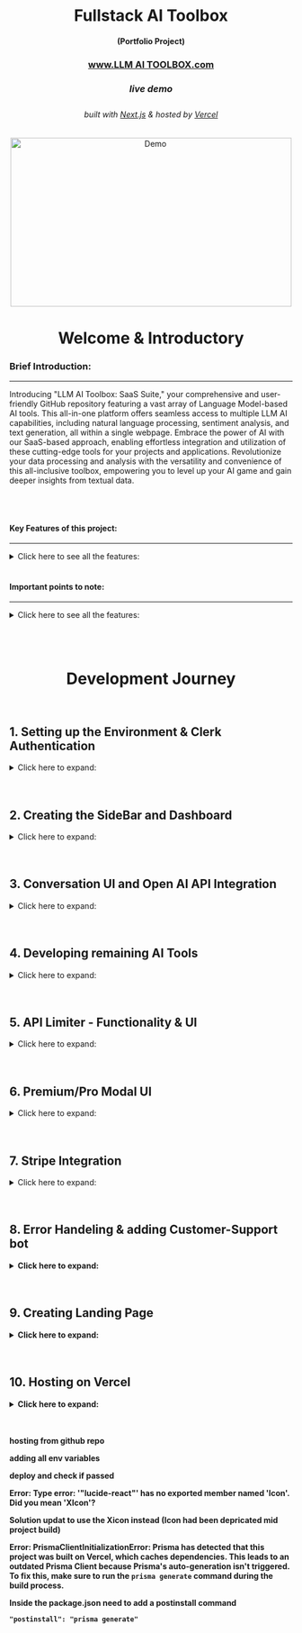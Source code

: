 <!-- Introduction Text -->
<div align="center">
    <h1>Fullstack AI Toolbox</h1>
    <h4>(Portfolio Project)<h4>
    <h3> 
      <a href='', target='_blank'>
        www.LLM AI TOOLBOX.com 
      <a/>
    <h5>live demo</h5>
    </h3>
        <h6>
            built with <a href="https://nextjs.org">Next.js</a> &
            hosted by <a href="https://vercel.com/">Vercel</a> 
        </h6>
</div>

<!-- Logo -->
<p align='center'>
    <img src="" alt="Demo" title="DemoImage" width="500" height="300">
</p>


<!-- Tech Used in this Project
<p align='center'>
    <a href="https://skillicons.dev">
        <img src="https://skillicons.dev/icons?i=ts,tailwind,nextjs,vercel,github,vscode" />
    </a>
</p>
<hr> -->


<!-- -------------------------------------------------------------------------- -->

<h1 align='center'> Welcome & Introductory </h1>

<!-- -------------------------------------------------------------------------- -->



### Brief Introduction:
<!-- -------------------------------------------------------------------------- -->
<hr/>

Introducing "LLM AI Toolbox: SaaS Suite," your comprehensive and user-friendly GitHub repository featuring a vast array of Language Model-based AI tools. This all-in-one platform offers seamless access to multiple LLM AI capabilities, including natural language processing, sentiment analysis, and text generation, all within a single webpage. Embrace the power of AI with our SaaS-based approach, enabling effortless integration and utilization of these cutting-edge tools for your projects and applications. Revolutionize your data processing and analysis with the versatility and convenience of this all-inclusive toolbox, empowering you to level up your AI game and gain deeper insights from textual data.


<br><br>



#### Key Features of this project:
<!-- -------------------------------------------------------------------------- -->
<hr>

<!-- Small container -->
<details>
<summary> Click here to see all the features: </summary>
<br/>

Let's dive into the key features that make this project shine! 💡

<div>
    <ul>
        <li> 💳 Stripe integration: Seamlessly handle secure payment transactions for premium subscriptions.</li>
        <li> 💎 Sleek UI with Tailwind design: Enjoy a visually stunning and modern user interface.</li>
        <li> 🌟 Tailwind animations and transition effects: Enhance the user experience with smooth and captivating animations.</li>
        <li> 📱 Full responsiveness for all devices: The application adapts flawlessly to various screen sizes and devices.</li>
        <li> 🔐 Credential authentication with Supabase: Safeguard user data and ensure secure access to the platform.</li>
        <li> 🚀 Github authentication integration: Simplify the registration and login process using GitHub credentials.</li>
        <li> 📁 File and image upload using Supabase storage: Store user-uploaded files and images securely in the cloud.</li>
        <li> 📝 Client form validation and handling using react-hook-form: Provide a seamless and error-free form submission experience for users.</li>
        <li> 🚦 Server error handling with react-toast: Display meaningful error messages and ensure smooth error handling.</li>
        <li> ▶️ Play song audio: Enjoy an immersive music experience with the ability to play songs directly from the app.</li>
        <li> ❤️ Favorites system: Users can mark their favorite songs and easily access them for future listening.</li>
        <li> 💰 Stripe recurring payment integration: Enable seamless subscription billing and automate payment handling.</li>
        <li> 🔄 Using POST, GET, and DELETE routes in route handlers (app/api): Implement a robust backend API to handle data operations.</li>
        <li> 🌐 Fetch data with server React components: Optimize performance by directly accessing the database without relying on API calls.</li>
        <li> ⚡️ Handling relations between Server and Child components in a real-time environment: Ensure consistent data synchronization and real-time updates.</li>
        <li> 🛑 Cancelling Stripe subscriptions: Allow users to easily cancel their subscription plans.</li>
    </ul> 
</div>

<!-- CLOSING DIV -->
</details>
<br/>


#### Important points to note:
<!-- -------------------------------------------------------------------------- -->
<hr>

<!-- Small container -->
<details>
<summary> Click here to see all the features: </summary>
<br/>

- This project is for educational purposes only and not affiliated with ...


<!-- CLOSING DIV -->
</details>

<br><br>










<!-- -------------------------------------------------------------------------- -->

<h1 align='center'> Development Journey</h1>

<!-- -------------------------------------------------------------------------- -->
<br>

## 1.  Setting up the Environment & Clerk Authentication
<!-- SECTION container open -->
<details>
<summary> Click here to expand: </summary>
<br>


### Setting Up the Environment
<hr>
<!-- heading container open -->
<details>
<summary> Click here to expand: </summary>
<br>

<strong>To kickstart the project, I created a new Next.js app using the `create-next-app` command with additional configurations:</strong>

```shell
npx create-next-app@latest my-app --typescript --tailwind --eslint
```
<br><br>
<strong>Ran into a little issue:</strong>

Issue Description:  Resolving 'Cannot find module' Error
While working on the LLM AI Toolbox project, I encountered the following error:

```js
Error: Cannot find module 'F:\My documents\VSCodeFiles\my_React-projects\LLM AI Toolbox\.next\server\app\(landing)\page_client-reference-manifest.js'
Require stack:
```
<br><br>

<strong>Next, I used the shadcn-ui CLI to set up the project:</strong>

```shell
npx shadcn-ui@latest init
```
During the initialization process, I configured the components.json file to define various project settings, such as style, colors, global CSS file location, and import aliases.

<br><br>

<strong>App Structure</strong>

I organized my Next.js app into the following structure:
```css
.
├── app
│   ├── layout.tsx
│   └── page.tsx
├── components
│   ├── ui
│   │   ├── alert-dialog.tsx
│   │   ├── button.tsx
│   │   ├── dropdown-menu.tsx
│   │   └── ...
│   ├── main-nav.tsx
│   ├── page-header.tsx
│   └── ...
├── lib
│   └── utils.ts
├── styles
│   └── globals.css
├── next.config.js
├── package.json
├── postcss.config.js
├── tailwind.config.js
└── tsconfig.json
```
In this structure:
-  The app folder contains the layout.tsx and page.tsx files, providing a base layout for the app.
-  UI components are placed in the components/ui folder for better organization.
-  Other components, such as <PageHeader /> and <MainNav />, reside in the components folder.
-  Utility functions are stored in the lib folder, with utils.ts housing the cn helper.
-  Global CSS is located in the styles folder.


<br><br>

<strong>Adding Components</strong>

With the environment and project structure set up, I can easily add components to the project using the shadcn-ui CLI. For example, to add a Button component, I ran:

```shell
npx shadcn-ui@latest add button
```

Once added, I can import and use the Button component in my code:
```jsx
import { Button } from "@/components/ui"
 
export default function Home() {
  return (
    <div>
      <Button>Click me</Button>
    </div>
  )
}
```

This setup and organization facilitate a clean and scalable codebase, making it easy to develop and maintain the Next.js app.

<!--  heading container closed -->
</details>
<br/><br/>




### Setting up Clerk Authentication
<hr>
<!-- heading container open -->
<details>
<summary> Click here to expand: </summary>
<br>

1. Signing up and Registering Account with Clerk.com
I signed up and registered an account with Clerk.com to utilize their authentication services for my project.

2. Enabling Github, Google, and Email Sign-In
I enabled multiple sign-in methods, including Github, Google, and Email, to provide users with convenient authentication options.

3. Creating .env Environment
I created a .env file to store sensitive information, such as API keys and environment-specific variables, securely.

4. Adding Clerk Keys
I added the Clerk API keys to the .env file to connect my application to the Clerk authentication service.

5. Adding Clerk Library to the Project
To integrate Clerk authentication into my Next.js application, I installed the Clerk library using the following command:
```shell
npm install @clerk/nextjs
```

6. Mounting Clerk Provider into the Layout
I wrapped all children components inside the Clerk Provider in the layout.tsx file to make authentication available throughout the application.

7. Setting Up Middleware for Authentication
I implemented middleware to protect specific routes that should be accessible only to authenticated users. This allowed me to define which pages are public and which ones need authentication.

8. Creating Auth Route with Clerk Components
Using Clerk's prebuilt components, <SignIn /> and <SignUp />, I set up an auth route to embed the sign-in and sign-up functionalities into my Next.js application.

9. Updating Environment Variables for Clerk Paths
I added environment variables for the paths required by Clerk, such as signIn, signUp, afterSignUp, and afterSignIn.

10. Creating General Layout File for Styling
I created a general layout file to style the <SignIn /> and <SignUp /> pages/components consistently.

11. Adding Buttons to Home Screen
I added buttons to the home screen to link users to the <SignIn /> and <SignUp /> pages/components for easy navigation.

12. Adding <UserButton /> to the Dashboard
I included the <UserButton /> component on the dashboard, allowing users to access their account details and perform user-related actions.

13. Updating the signout Redirect back to the base path
```tsx
<UserButton 
  afterSignOutUrl="/"
/>
```

By following these steps, I was able to integrate the Clerk authentication service seamlessly into my LLM AI Toolbox project, providing users with a secure and user-friendly authentication experience.


<!--  heading container closed -->
</details>
<br/><br/>

<!--  SECTION container closed -->
</details>
<br/><br/>




## 2.  Creating the SideBar and Dashboard
<!-- SECTION container open -->
<details>
<summary> Click here to expand: </summary>
<br>

Working on the dashbord and creating a new sidebar (mobile and desktop versions)

### Sidebar funcitonality 
<hr>
<!-- heading container open -->
<details>
<summary> Click here to expand: </summary>
<br>

created the sidebar and main page sections 

created a `navbar` componenent 
- with hamburger menue that will appear when sidebar dissapears (media queries)
- added the `<userButton>` to the navbar instead

creating a `sidebar` component 
  - adding a logo 
  - creating a name 
  - using some creative styling using `cn` and `twMerge` library - ensuring proper way to add additonal dynamic classnames without risk of being overridden
      ```tsx
      import { Montserrat } from "next/font/google";

      import { cn } from "@/lib/utils";

      const montserrat = Montserrat({ weight: "600", subsets: ["latin"]});  
      ```
      ```tsx
      <h1 className={cn("text-2xl font-bold", montserrat.className)}>Ai Toolbox</h1>
      ```
      - creating an array of the various routs that will be in the app, for example
      ```tsx
      const routes = [
        {
          label: 'Dashboard',
          icon: LayoutDashboard,
          href: '/dashboard',
          color: "text-sky-500"
      ```
  - creating a map funciton to map over the route objects and passing the details into `<links>` and `<divs>`


updating the `sidebar` and creating `MobileSidebar` component 
  - extracting the `<Button>` & `<Menu>` into a new component:  `MobileSidebar`
  - adding the sheet form shadcn - to slide the menue open
    ```shell
    npx shadcn-ui@latest add sheet
    ```
  -  wrapping the entire component inside this sheet tool and creating a trigger 
  -  creating the sheet content and simply importing the sidebar component into the sheetcontent container 



<!--  heading container closed -->
</details>
<br/><br/>

### Fixing hydration and specific highlighting heading/route
<hr>
<!-- heading container open -->
<details>
<summary> Click here to expand: </summary>
<br>

<strong>Running into hydration issues with the `MobileSidebar` component</strong> 

used a little useEffect and useState trick to fix this
```tsx
const MobileSidebar = () => {
  const [isMounted, setIsMounted] = useState(false);

  useEffect(() => {
      setIsMounted(true);
  }, []);

  if (!isMounted) {
      return null;
  }
```
<br><br>

<strong>Highlighting effect</strong>

Creating a highlight effect for the sidebar component so that when on a certain path the sidebar route will be highlighted
  - used usePathname from the next/navigation library
  ```tsx
  import { usePathname } from "next/navigation";

  const Sidebar = () => {
  const pathname = usePathname();
  return (
    //rest of code
    className={cn(
        "text-sm group flex p-3 w-full justify-start font-medium cursor-pointer hover:text-white hover:bg-white/10 rounded-lg transition",
        pathname === route.href ? "text-white bg-white/10" : "text-zinc-400",
    )}
    //rest of code
  )
  ```

<!--  heading container closed -->
</details>
<br/><br/>



### Dashboard functionality
<hr>
<!-- heading container open -->
<details>
<summary> Click here to expand: </summary>
<br>

-  creating some headings and styling 
-  creating a const of tools (eventually i will use some abstraction and put this elsewhere)
```tsx
const tools = [
  {
    label: "Converstations",
    icon: MessageSquare,
    color: "text-violet-500",
    bgColor: "bg-ciolet-500/10",
    href: "/conversation",
  }
]
```
-  importing the card component from shadcn
    ```shell
    npx shadcn-ui@latest add card
    ```

-  creating a map funciton to map over the tools (there will be more soon)
   -  passing details into a Card component
   -  creating some styling for the card and passing the elements into them
   
   -  creating an onclick function to take us to the correct page
      -  using `useRouter` from 'next/navigation
          ```tsx
          <Card
          onClick={() => router.push(tool.href)}
          ```


<!--  heading container closed -->
</details>
<br/><br/>

<!--  SECTION container closed -->
</details>
<br/><br/>

## 3.  Conversation UI and Open AI API Integration
<!-- SECTION container open -->
<details>
<summary> Click here to expand: </summary>
<br>


### Conversation UI
<hr>
<!-- heading container open -->
<details>
<summary> Click here to expand: </summary>
<br>

created a conversation route under the `(dashboard)/(routes)/conversation/page.tsx`<br><br>

<strong>creating a `<Heading />` component and importing into the `conversation/page.tsx`</strong>
- I defined the HeadingProps interface to specify the expected props for the Heading component, such as title, description, icon, iconColor, and bgColor.
- I created the Heading component as a functional component, taking the HeadingProps as its props.
- Inside the component, I structured the content by using the Icon prop and displaying it within a rounded container with the specified background color (bgColor) if provided.
- I applied various styles to the component using Tailwind CSS classes to achieve the desired layout and visual presentation. The title was styled as a bold heading, while the description was styled as smaller text with a muted foreground color.
- Lastly, I exported the Heading component at the end of the file, making it accessible for use in other parts of the project.

<br><br>

<strong>Fleshin out the `page.tsx` input section w/ forms</strong> 

- Importing the form from shadcn
  ```shell
  npx shadcn-ui@latest add form
  ```

- Using the z library for handling schema validation with zod and the `zodResolver` from `@hookform/resolvers/zod` to integrate zod with `react-hook-form`

- Creating a form schema in a new file `constants.ts`, where I will handle the form validation

- Set up a form using `react-hook-form` and `zodResolver` to handle form validation based on the provided `formSchema`. The form also has a default value for the prompt field.

- Defined a variable `isLoading` to track the form submission state, which will be used later to disable form inputs during the submission process.

- Defined an `onSubmit` function to handle form submissions. However, the actual API call implementation is yet to be done. <br>Currently, the `onSubmit` function logs the form values to the console.

- Rendering the Form component 
  - Installing the Input component form shadcn
    ```shell
    npx shadcn-ui@latest add input
    ```
  - creating a div with all the form requirements (not going to list out the steps for this)

<!--  heading container closed -->
</details>
<br/><br/>




### Open AI API Integration
<hr>
<!-- heading container open -->
<details>
<summary> Click here to expand: </summary>
<br>

<strong>Set up</strong>
- Creating an Open AI account [open AI](https://platform.openai.com/)
- Getting the API secret key and adding to the .env file
- Installing the Open Ai package into the project
```shell
npm i openai
```
<br><br>

<strong>creating an api folder with:  (`app/api/conversation/route.ts`)</strong>
-  I imported the required modules and libraries, including @clerk/nextjs, next/server, and openai.

-  Setting up the OpenAI configuration with my API key was the next step. I created a new Configuration instance and initialized the OpenAIApi with this configuration.
  ```ts
  const configuration = new Configuration({
    apiKey: process.env.OPENAI_API_KEY,
  });

  const openai = new OpenAIApi(configuration);
  ```

-  I defined the POST function that would handle the API call. Inside this function, I retrieved the `userId` using `auth()` from `@clerk/nextjs`. I also parsed the incoming request body using `req.json()` to extract the messages field.

- Created variouse checks with responses using NextResponse:
  -  To ensure user authentication, I checked if `userId` was present. If not, I returned a 401 Unauthorized response using NextResponse.
  -  To verify that the OpenAI API key was properly configured, I checked the `apiKey` field in the configuration. If it wasn't set, I returned a 500 Internal Server Error response.
  -  I validated the presence of the messages field in the request body. If it was missing, I returned a 400 Bad Request response.

-  Using the openai.createChatCompletion method, I made the API call to OpenAI. I specified the model as `"gpt-3.5-turbo"` and provided the messages.

-  For further customization and handling of the response, I added a TODO comment in the code.

-  I implemented error handling by using a try-catch block. In case of an error, I logged the error and returned a 500 Internal Server Error response.

-  Lastly, I returned a success response with a 200 OK status.

<br><br>

<strong>Completing the response section in `conversation` ui</strong>

preamble;
   - installed and imported the packed axios for http requests
   ```shell
   npm i axios
   ```
   - brought the package `useRouter` into to the file to refresh the browser page (note, from next/navigation)
   - Needed to implement `useState` for the setting of messages, with a specific type defined by openAI doc's and default being an empty array
   ```ts
   const [messages, setMessages] = useState<ChatCompletionRequestMessage[]>([]);
   ```

<br><br>

In the onsubmit button 
  -  created a try, catch, finally block 
     -  catch; and `console.log` any error's
     -  finally;  `router.refresh();`
     -  try; 
     ```tsx
      //define what the user message is    
      const userMessage: ChatCompletionRequestMessage = { role: "user", content: values.prompt };
      //an array of the user's message's 
      const newMessages = [...messages, userMessage];
      //api call
      const response = await axios.post('/api/conversation', { messages: newMessages });            
      //set the message 
      setMessages((current) => [...current, userMessage, response.data]);
      //reset the form back to default 
      form.reset();
      ```
      <br><br>
The Open AI Model is working ! 🥳🤖


<!--  heading container closed -->
</details>
<br/><br/>

### Styling, adding loading states & empty states
<hr>
<!-- heading container open -->
<details>
<summary> Click here to expand: </summary>
<br>

<strong> Styling, adding loading states & empty states </strong>

- adding empty state, while rendering will check if there are no messages 
  - created a new component `<empty />`

- adding a simple loading state, while message is loading 
  - created a new component `<loader />`

- styling the messages;
  - created conditional styling that will adjust depending on source of message (user or bot)
  ```tsx
  {message.role === "user" ? <UserAvatar /> : <BotAvatar />}
  ```
  - with a bit of help from shadcn created two new components 
    ```shell
    npx shadcn-ui@latest add avatar
    ```
  - created a new component:  `<UserAvatar />` 
  - created a new component:  `<BotAvatar />` 

<!--  heading container closed -->
</details>
<br/><br/>

<!--  SECTION container closed -->
</details>
<br/><br/>


## 4.  Developing remaining AI Tools 
<!-- SECTION container open -->
<details>
<summary> Click here to expand: </summary>
<br>

### Code Generation
<hr>
<!-- heading container open -->
<details>
<summary> Click here to expand: </summary>
<br>

Created a new route `app\(dashboard)\(routes)\code\page.tsx`

<strong>Creating the UI and styling </strong>

This was really simple to implement as it also uses the openAI model and just involved copy/pasting the conversation UI and tweaking few things;
  - Image
  - Main Heading
  - Sub Heading text
  - Basic colors
  - Display message

<br><br>

<strong> Creating new API route</strong>

creating a new `route.tsx` in the api folder under a new folder called code

Also very simple to implement as it is very similar to the conversation generator, so essentially copy paste and tweak

- first we want to give the ai some instructions;
  ```ts
  const instructionMessage: ChatCompletionRequestMessage = {
    role: "system",
    content: "You are a code generator. You must answer only in markdown code snippets. Use code comments for explanations."
  };
  ```

- then when calling the api we want to feed this instruction first and then the message from the user;
  ```tsx
  const response = await openai.createChatCompletion({
    model: "gpt-3.5-turbo",
    messages: [instructionMessage, ...messages]
  });
  ```
<br><br>

<strong> Updating how we render the response from ai </strong>

Currently it will out put the response in a text format and that is hard to read and practically useless, therefore need to update the way we present this response
Need to create a way for the code to come out in a react markdown format.  Luckyly there is a package which can help alot with this

```shell
npm i react-markdown
```
Implementation: 

  ```tsx
  {/* RETRUN IN MARKUP FORMAT */}
  <ReactMarkdown 
    components={{
      pre: ({ node, ...props }) => (
          <div className="overflow-auto w-full my-2 bg-black/10 p-2 rounded-lg">
          <pre {...props} />
          </div>
      ),
      code: ({ node, ...props }) => (
          <code className="bg-black/10 rounded-lg p-1" {...props} />
      )
    }} 
    className="text-sm overflow-hidden leading-7"
  >
    {message.content || ""}
  </ReactMarkdown>
  ```


<!--  heading container closed -->
</details>
<br/><br/>

### Image Generation
<hr>
<!-- heading container open -->
<details>
<summary> Click here to expand: </summary>
<br>

started creating skeletons for the below and developed accordingly 

#### Created the `constants.tsx`
<details>
<summary> Click here to expand: </summary>
<br>

1. I created a new TypeScript file named constants.ts inside the image folder of the routes directory under dashboard.

2.  I imported the required modules by adding the following line at the beginning of the file:

```ts
import * as z from "zod";
```

3. I defined the form schema using Zod, which validated the form data for the image. It included the following fields:
  - `prompt`: A required string field with a minimum length of 1 character, used for the photo prompt.
  - `amount`: An optional string field with a minimum length of 1 character, used for the number of photos.
  - `resolution`: An optional string field with a minimum length of 1 character, used for the resolution of the photos.
```ts
export const formSchema = z.object({
  prompt: z.string().min(1, {
    message: "Photo prompt is required",
  }),
  amount: z.string().min(1),
  resolution: z.string().min(1),
});
```

4. I defined the options for the amount field, which were displayed in a dropdown in the form. The options included the number of photos users could select, each represented as an object with value and label properties:
```ts
export const amountOptions = [
  {
    value: "1",
    label: "1 Photo",
  },
  {
    value: "2",
    label: "2 Photos",
  },
  // etc.
];
```

5.  I defined the options for the resolution field, which were displayed in another dropdown in the form. The options represented different image resolutions, each represented as an object with value and label properties:

```ts
export const resolutionOptions = [
  {
    value: "256x256",
    label: "256x256",
  },
  {
    value: "512x512",
    label: "512x512",
  },
  // etc.
];
```

</details>
<br/><br/>

#### Created `page.tsx`
<details>
<summary> Click here to expand: </summary>
<br>

1.  I imported the required modules and components

2.  I defined the initial state using the `useState` hook to store the generated photos in the photos state variable.
```tsx
const [photos, setPhotos] = useState<string[]>([]);
```

3.  I set up the form using react-hook-form by creating a form instance with the useForm hook. The form had fields for prompt, amount, and resolution, and I used `zodResolver` to validate the form data against the `formSchema`:
```ts
const form = useForm<z.infer<typeof formSchema>>({
  resolver: zodResolver(formSchema),
  defaultValues: {
    prompt: "",
    amount: "1",
    resolution: "512x512"
  }
});
```

4.  I defined the options for the amount and resolution fields, which were used in dropdowns in the form. The options were stored in the `amountOptions` and `resolutionOptions` arrays

5.  I implemented the onSubmit function to handle form submission. It performed the following steps:
    - Reset the photos state to an empty array.
    - Extracted the form values from the form instance.
    - Made an API call using axios.post to the /api/image endpoint with the form values.
    - Retrieved the image URLs from the API response and stored them in the photos state.
    - Reset the form to its default values.
    <br><br>
    - In case of an error during API call, logged the error to the console.
    - I used the router from next/navigation to refresh the page after the form submission, ensuring that the generated images were displayed.

6. Finally for the render,:
   -  The input section, the same as the code/conversation generator with the exception of added form controls to handle the resolution and amount of images.
   -  The output section displayed the loading spinner when isLoading was true, an empty state message when no images were generated, and the generated images using the Card and Image components from shadcn.

</details>
<br/><br/>

#### Created the api call - `api/images/routes.tsx`
<details>
<summary> Click here to expand: </summary>
<br>

I created a new TypeScript file named route.ts inside the image folder of the api directory & imported the required modules and components.

I initialized a new Configuration object with the apiKey provided in the environment variable process.env.OPENAI_API_KEY.

I created an instance of OpenAIApi using the previously created configuration.

I exported an asynchronous function named POST, which handles POST requests to the /api/image endpoint. Inside the POST function, I ;
   - extracted the userId and the request body from the req object using destructuring.
   - extracted the prompt, amount, and resolution from the request body using default values.
   - checked for user authentication by verifying the existence of userId using auth() from @clerk/nextjs. If the user is not authenticated, I returned a NextResponse with the status code 401 (Unauthorized).
   - ensured that the apiKey is configured. If it is not available, I returned a NextResponse with the status code 500 (Internal Server Error) and a message stating that the OpenAI API key is not configured.
   - validated that the prompt, amount, and resolution fields are present in the request. If any of them are missing, I returned a NextResponse with the status code 400 (Bad Request) and an appropriate error message.
    <br>
   - Then called the openai.createImage() method with the provided prompt, amount, and resolution to generate the required images from the OpenAI API.
   - Finally, I returned a JSON response with the data received from the OpenAI API.

In case of an error during the process, I caught the error, logged it to the console with a specific tag, and returned a NextResponse with the status code 500 (Internal Server Error) and a generic "Internal Error" message.

</details>
<br/><br/>

#### `Updated teh next.config.js` 
<details>
<summary> Click here to expand: </summary>
<br>

- simply just added the domain for the images received from openAI

```js
const nextConfig = {
    images: {
        domains: [
            "oaidalleapiprodscus.blob.core.windows.net",
        ]
    }
}
```

</details>
<br/><br/>


<!--  heading container closed -->
</details>
<br/><br/>

### Music & Video Generation (ReplicateAI)
<hr>
<!-- heading container open -->
<details>
<summary> Click here to expand: </summary>
<br>


#### Step 1: Setting up an Account with Replicate
I went to the Replicate website and signed up for an account.

<br>

#### Step 2: Getting the API Keys and Adding them to the .env File

After logging in to the Replicate dashboard, I navigated to the API section to generate my API keys.

I added the REPL_API_KEY and REPL_PROJECT_ID to the .env file:

I customized the model and other options as per the Replicate API documentation for music or video generation.

<br>

#### Step 3: Setting Up Spend Limits
In the Replicate dashboard, I configured my spend limits to prevent unexpected usage costs.

#### Step 4: Installing the Replicate Package into the Project
Installing the replicate package into the project
```shell
npm i replicate
```
<br>

#### Step 5: Setting Up the Route Skeleton for Music/Video Route
Inside the app/api directory, I created a new TypeScript file for the music and video route, such as video/route.ts and music/route.ts

I set up the basic structure of the route file:

<br>

#### Step 6: Setting Up the API Using Replicate Documentation

I referred to the Replicate API documentation to understand the endpoints and payloads required for music or video generation.

I implemented the necessary API call using the replicate package

I customized the model and other options as per the Replicate API documentation for music or video generation.

I handled the response and returned the generated music or video data as needed.


<!--  heading container closed -->
</details>
<br/><br/>


<!--  SECTION container closed -->
</details>
<br/><br/>


## 5.  API Limiter - Functionality & UI
<!-- SECTION container open -->
<details>
<summary> Click here to expand: </summary>
<br>



### Setting up Prisma and PlanetScale
<hr>
<!-- heading container open -->
<details>
<summary> Click here to expand: </summary>
<br>


<strong>Installing Prisma into the project</strong>

Prisma unlocks a new level of developer experience when working with databases thanks to its intuitive data model, automated migrations, type-safety & auto-completion.

```shell
npm i -D prisma
npx prisma init
```

<strong>Setting up an account with Planet Scale</strong>

PlanetScale is the world’s most advanced serverless MySQL platform

```shell
npm i @prisma/client
```

  -  creating a database
  -  configure to a prisma 
  -  get the database url (into the .env file)
  -  Update the scheme.prisma file 



-  creating a new file prismadb.ts in the lib folder
   -  preventing multiple prisma clients initialized in the dev environment 
   -  creating a model for our user api limit in the shcema.prisma 
    ```prisma
    model UserApiLimit {
      id        String      @id @default(cuid())
      userId    String   @unique
      count     Int      @default(0)
      createdAt DateTime @default(now())
      updatedAt DateTime @updatedAt
    }
    ```
  -  pushing this to the db with
  ```shell
  npx prisma db push
  ```
  - adding the types into the project with
  ```shell
  npx prisma generate
  ```
   - Checking the data in the db with
    ```shell
    npx prisma studio
    ```






<!--  heading container closed -->
</details>
<br/><br/>




### Protecting the maximum count in the project
<hr>
<!-- heading container open -->
<details>
<summary> Click here to expand: </summary>
<br>

<strong>Creating a `constants.ts` file</strong>

   - setting the limit to 5 
  ```ts
  export const MAX_FREE_COUNTS = 5;
  ```
   - adding the regularly used tools and lucide-react icons into this file too 

<br><br>

<strong>Creating an `api-limit.ts` file in the `/libs folder`;</strong>

1.  Imported Dependencies: I began by importing the necessary dependencies

2.  Implemented incrementApiLimit Function: 
    - I proceeded to define the incrementApiLimit function, which was responsible for increasing the API usage count for a specific user. 
    - To ensure the user was signed in, I used auth() to check their authentication status. 
    - Once confirmed, I retrieved the user's API usage count from the database using prismadb.userApiLimit.findUnique(). 
    - If the user existed in the database, I incremented their count by 1 using prismadb.userApiLimit.update(). 
    - For new users, I created a new entry with a count of 1 using prismadb.userApiLimit.create().

3.  Implemented checkApiLimit Function: 
    - Next, I defined the checkApiLimit function, which was responsible for checking if a user was within the free API usage limit. 
    - Similar to the incrementApiLimit function, I first checked if the user was signed in using auth(). 
    - Once confirmed, I retrieved the user's API usage count from the database using prismadb.userApiLimit.findUnique(). 
    - If the user did not exist in the database or their count was less than MAX_FREE_COUNTS, which represented the maximum allowed free counts, I returned true, indicating that the user was within the free limit. 
    - Otherwise, I returned false, indicating that the user had exceeded the free limit.


<br>
<br>

<strong>Updating all the API calls to make use of api-limits</strong>

Into all API Tools:  Conversation, Code , Video , Audio & Image api calls

Imorting the functions from `api-limits.ts`;
```tsx
import { incrementApiLimit, checkApiLimit } from "@/lib/api-limit";
```

<br>

Inside the POST(request):
```tsx
  //CHECK"S & INCREASING COUNT 
  export async function POST(req:Request) {
    try{

      //previouse code 

        const freeTrial = await checkApiLimit();
        //const isPro = await checkSubscription();
        if (!freeTrial) {
            return new NextResponse("Free trial has expired. Please upgrade to pro.", { status: 403 });
        }

        //api call

        //increaese the api limit 
        await incrementApiLimit();

      //remaining code
```

<!--  heading container closed -->
</details>
<br/><br/>


### Building the Front-end Interface for Api limit tracker 
<hr>
<!-- heading container open -->
<details>
<summary> Click here to expand: </summary>
<br>

<strong>Adding a new action to the `lib/api-limits.ts`</strong>

1. *Imported Dependencies:* <br>I imported `auth` from `@clerk/nextjs` and `prismadb` from `@/lib/prismadb`.

2. *Defined the Function:* <br>I created the `getApiLimitCount` function with the `async` keyword.

3. *Retrieved User ID:*<br>Using `auth()`, I obtained the `userId` of the authenticated user.

4. *Checked User Authentication:* <br>To ensure the user was authenticated, I checked for the presence of `userId`. If it wasn't available, I returned 0.

5. *Fetched User API Limit:* <br> Using `prismadb.userApiLimit.findUnique()`, I retrieved the user's API limit based on their `userId`.

6. *Handled User Not Found:* <br> In case the user was not found in the database, I returned 0.

7. *Returned API Usage Count:* <br> Finally, if the user was found, I returned the `count` property from the `userApiLimit` object, representing the API usage count.

<br>

>Now have to run this action inside a server component so that I can pass it into the sidebar(which is a client side component)

<strong>In the `app/(dashboard)/layouts.tsx` file;</strong>
- getting the apiCount 
```tsx
const apiLimitCount = await getApiLimitCount();
```
- passing it into the `<SideBar />` component;
```tsx
<Sidebar apiLimitCount={apiLimitCount/>
```
<br><br>

In the `components\sidebar.tsx` file;
-  create an interface to accept the apiLimitCount as a prop
-  inject the prop `apiLimiCount` along with the interface
-  Creating a new component to display the count (called `<FreeCounter />`)

<br><br>

<strong>Creating a new component called `<FreeCounter />` - passing in `apiLimitCount` ;</strong>

```shell
npx shadcn-ui@latest add progress
```

1. *File Creation*: <br> I started by creating a new file named `free-counter.tsx` inside the `components` folder.

2. *Import Dependencies*: <br> Next, I imported the necessary dependencies, including React hooks and various components from the project's UI library, as well as the constant `MAX_FREE_COUNTS` from the `constants` file.

3. *Interface Definition*: <br> I defined an interface called `FreeCounterProps` to describe the props that the `FreeCounter` component would receive. Specifically, it had a `apiLimitCount` property of type number.

4. *Functional Component*: <br> Using the `FreeCounterProps` interface, I created the functional component `FreeCounter`. Within this component, I destructured the `apiLimitCount` prop.

5. *Hydration Trick*: <br> To prevent hydration issues, I used the `useState` and `useEffect` hooks. I created a state variable called `mounted` and set it to `true` after the component was mounted.

6. *Conditional Rendering*: <br> I implemented a conditional rendering check using an `if` statement. It allowed me to render the component contents only when the `mounted` state was `true`. Otherwise, I returned `null`.

7. *Rendering Component Contents*: <br> Inside the `return` statement, I structured the UI by rendering the `Card`, `CardContent`, `Button`, `Progress`, and `Zap` components, along with the necessary content.

8. *Component Export*: <br> Finally, I exported the `FreeCounter` component to make it accessible for use in other parts of the application.




<!--  heading container closed -->
</details>
<br/><br/>


<!--  SECTION container closed -->
</details>
<br/><br/>



## 6.  Premium/Pro Modal UI 
<!-- SECTION container open -->
<details>
<summary> Click here to expand: </summary>
<br>


### <strong>Creating new hook:  `use-pro-modal.ts`; </strong>
<hr>
<!-- heading container open -->
<details>
<summary> Click here to expand: </summary>
<br>

>Give us global state controls to open and close the modal;
>Requires a state management tool, I have chosen to use zustand again:
>As this app doesnt have massive requirements for state control.
>created a `zustand` store to manage the modal state, allowing other components to easily interact with the modal and control its visibility.

```shell
npm i zustand 
```

1. *Zustand Store*: <br> I used the `zustand` library to create a store called `useProModalStore`. This store manages the state for the `ProModal` component, including whether it is open or closed.

2. *Interface Definition*: <br> I defined an interface called `useProModalStore`, which describes the shape of the state managed by the store. It consists of two properties: `isOpen` (a boolean indicating whether the modal is open) and two functions `onOpen` and `onClose` (to open and close the modal, respectively).

3. *Store Creation*: <br> I used the `create` function from `zustand` to initialize the store. The `create` function takes a function as its argument, which receives a `set` function as its parameter.

4. *State Management*: <br> Inside the `create` function, I used the `set` function to manage the state of the store. The initial state is defined with `isOpen` set to `false`.

5. *Event Handlers*: <br> I defined two event handler functions, `onOpen` and `onClose`, which use the `set` function to update the `isOpen` state. When `onOpen` is called, it sets `isOpen` to `true`, and when `onClose` is called, it sets `isOpen` to `false`.

6. *Store Export*: <br> Finally, I exported the `useProModal` store, making it available for use in other parts of the application. Components can access the state and functions provided by this store to manage the visibility of the modal.



<!--  heading container closed -->
</details>
<br/><br/>

### <strong>Creating a provider for the modal in components folder: `modal-provider.tsx` ;</strong>
<hr>
<!-- heading container open -->
<details>
<summary> Click here to expand: </summary>
<br>

>created a `ModalProvider` component that takes care of rendering the `ProModal` component once it is mounted. This ensures that the modal is only shown when the component is ready and avoids potential issues with rendering in SSR (Server-Side Rendering) environments.

1. *Modal Provider*: <br> I created a `ModalProvider` component responsible for rendering the `ProModal` component, which is used to display a modal in the application.

2. *"use client"*: <br> The component starts with the `"use client"` import, indicating that it is used in the client-side of the application.

3. *State Management*: <br> Inside the `ModalProvider`, I used the `useState` hook to manage the state of `isMounted`.<br> This state determines whether the component is mounted or not.

4. *Mounting Detection*: <br> I used the `useEffect` hook with an empty dependency array to detect when the component is mounted.<br> When the component mounts, the `isMounted` state is set to `true`.

5. *Conditional Rendering*: <br> Before rendering the `ProModal` component, there's a conditional check to ensure the component is mounted (`isMounted === true`). <br>If it is not mounted, `null` is returned, effectively preventing rendering until the component is mounted.

6. *ProModal Component*: <br> After the conditional check, the `ProModal` component is rendered. The `ProModal` component likely handles displaying the modal content and its functionality.


<!--  heading container closed -->
</details>
<br/><br/>

### <strong>Creating the: `pro-modal.tsx` ;</strong>
<hr>
<!-- heading container open -->
<details>
<summary> Click here to expand: </summary>
<br>

>created a `ProModal` component that provides users with the option to upgrade to a premium subscription. The modal displays the available premium tools and allows users to initiate the subscription process by clicking the "Upgrade" button.

1. *ProModal Component*: <br> I created a `ProModal` component that is used to display a subscription upgrade dialog to users.

2. *"use client"*: <br> The component starts with the `"use client"` import, indicating that it is used in the client-side of the application.

3. *State Management*: <br> Inside the `ProModal`, I used the `useState` hook to manage the state of `loading` <br> indicates whether the subscription button is in a loading state or not.

4. *Subscription Function*: <br> I defined the `onSubscribe` function, which is called when the user clicks the "Upgrade" button.<br> This function sends a request to the `/api/stripe` endpoint to initiate the subscription process using Axios.<br> If successful, the user is redirected to the returned URL.

5. *Dialog Component*: <br> The `ProModal` component utilizes the `Dialog` component from the `@/components/ui/dialog` module.<br> The dialog displays the subscription details to the user.

6. *Dialog Header*: <br> The dialog header contains the title "Upgrade to Genius" with a "pro" badge indicating the premium subscription.

7. *Dialog Description*: <br> The dialog description section displays a list of available tools with corresponding icons and a checkmark indicating they are part of the premium package. <br> The list of tools is dynamically generated from the `tools` constant.

8. *Dialog Footer*: <br> The dialog footer contains the "Upgrade" button, which calls the `onSubscribe` function when clicked. The button is also disabled when the `loading` state is `true`.

<!--  heading container closed -->
</details>
<br/><br/>

### <strong>Implementing the pro-modal around the app</strong>
<hr>
<!-- heading container open -->
<details>
<summary> Click here to expand: </summary>
<br>

-  Firstly, updated and imported the `<ModalProvider />` into the root `layout.tsx` 

-  Added an onClick funciton to the `SideBar` -> `FreeCounter` -> Button, that will open the Modal

-  Every time we hit a 403 error (limit reached on API calls)
I very cleverly put an if statement into all the api calls that will give a status of error 403
```tsx
if (!freeTrial) {
        return new NextResponse("Free trial has expired. Please upgrade to pro.", { status: 403 });
    }
```

- Now just have to update the variouse routs catch blocks to open the modal if encountering status: 403 in all the AI TOOLS.

  Specifically at the `app\(dashboard)\(routes)\(EACH API TOOL)\page.tsx`;

  ```tsx
  //adding the imports
  import { useProModal } from "@/hooks/use-pro-modal";
  import toast from "react-hot-toast";

  //calling the useProModal inside the functional component
  const proModal = useProModal();
  
  //then in the onSubmit button - catch block 
  catch (error: any) {
      if (error?.response?.status === 403) {
        proModal.onOpen();
      } else {
        toast.error("Something went wrong.");
      }
    } finally {
      router.refresh();
    }
  ```
<!--  heading container closed -->
</details>
<br/><br/>


### <strong>Catching a bug:  Forgot to pass api-counter into mobilesidebar </strong>
<hr>
<!-- heading container open -->
<details>
<summary> Click here to expand: </summary>
<br>

> This looks like prop drilling an to an extent it is, however take into cosideration the effort to create a state management tool for this project.  As well as having to navigate server/client side components.

Inside the `navbar` component:
  passing in the api counter into the navbar
  ```tsx
  const apiLimitCount = await getApiLimitCount();

  //...
  <MobileSidebar apiLimitCount={apiLimitCount} />
  ```

Inside the `mobile-sidebar.tsx` component:
   - creating an interface to receive the apiLimitCounter
   - receiving the api-counter as props
   - pass into the Sidebar component (already set up to receive the props - inface required)
  ```tsx
  <Sidebar apiLimitCount={apiLimitCount} />
  ``` 




<!--  heading container closed -->
</details>
<br/><br/>

<!--  SECTION container closed -->
</details>
<br/><br/>
 

## 7.  Stripe Integration
<!-- SECTION container open -->
<details>
<summary> Click here to expand: </summary>
<br>


### Setting up Stripe
<hr>
<!-- heading container open -->
<details>
<summary> Click here to expand: </summary>
<br>



<strong>Account setup; </strong>

- signed in to my dashboard

- Created a new store and located my publishable and secret key, injected into the .env

- Importing the stripe package into the project
  ```shell
  npm i stripe
  ```

<br><br>

<strong> Instantiating stripe in `lib/stripe.ts`</strong>

>responsible for setting up the necessary infrastructure to integrate Stripe: - creates a new instance of the Stripe class, - passing the Stripe secret key from the environment variables - and additional configuration options.

```ts
import Stripe from "stripe"

export const stripe = new Stripe(process.env.STRIPE_API_KEY!, {
  apiVersion: "2022-11-15",
  typescript: true,
});

```

<br><br>

<strong> creating a `userSubscription` modal in prisma:</strong>

Before we get going, I created a `userSubscription` modal in the `schema.prisma`

Responsible for storing all the customers data required to work with stripe 


```prisma
model UserSubscription {
  id        String      @id @default(cuid())
  userId    String   @unique
  stripeCustomerId       String?   @unique @map(name: "stripe_customer_id")
  stripeSubscriptionId   String?   @unique @map(name: "stripe_subscription_id")
  stripePriceId          String?   @map(name: "stripe_price_id")
  stripeCurrentPeriodEnd DateTime? @map(name: "stripe_current_period_end")
}
```

Followed by:
-  Adding the types to our project
    ```shell
    npx prisma generate
    ```

- Pushing modal to the prisma db
  ```shell
  npx prisma db push
  ```

- Check everything worked in the studio 
  ```shell
  npx prisma stuido
  ```

<!--  heading container closed -->
</details>
<br/><br/>


### Setting up route for stripe - <em>backend API endpoint</em>
<hr>
<!-- heading container open -->
<details>
<summary> Click here to expand: </summary>
<br>

In the `app\api\stripe\route.ts`

>the `GET` function serves as a backend API endpoint for handling user subscriptions. It checks if the user already has a Stripe subscription and creates the appropriate session for the user, allowing them to manage or initiate a subscription for the "AI Toolbox Pro" with unlimited AI generations.


1. *GET Function*: <br>defined a `GET` function that handles the server-side logic for creating and managing Stripe subscriptions.

2. *Auth and User*: <br> The function imports `auth` and `currentUser` from `@clerk/nextjs` to authenticate the user making the request and fetch the current user data.

3. *Authorization Check*: <br> The function checks if there is a valid `userId` and a corresponding `user`. If not, it returns a "Unauthorized" response with a status code of 401.

4. *Stripe Subscription Check*: <br> The function then queries the `prismadb` to find a subscription associated with the current `userId`.

5. *Billing Portal or Checkout Session*: <br> <strong>If a Stripe subscription exists</strong> (`userSubscription.stripeCustomerId` is present)<br>- the function creates a billing portal session using Stripe's `billingPortal.sessions.create`. <br>This allows the user to manage their subscription and cancel if needed. The URL for the billing portal session is returned in the response.<br>
<br>
<strong>If there is no existing Stripe subscription</strong><br> - the function creates a new checkout session using Stripe's `checkout.sessions.create`. <br>This creates a new subscription for the user with a price of $20 (in USD) per month for "AI Toolbox Pro" with unlimited AI generations. <br>The URL for the checkout session is returned in the response.

1. *Metadata*: <br> Both the billing portal session and checkout session include the `userId` as metadata, which can be useful for tracking the user's subscription status. <br> This is also important to for post checkout-session if the user completes the transaction.

2. *Error Handling*: <br> The function includes error handling and logs any Stripe-related errors to the console.




<!--  heading container closed -->
</details>
<br/><br/>

### Setting up server-side webhook handler for Stripe events
<hr>
<!-- heading container open -->
<details>
<summary> Click here to expand: </summary>
<br>

#### `HELP GETTING STRIPE-WEBHOOK SETUP + RUNNING FOR DEV-ENV:`
<details>
<summary> Click here to expand: </summary>
<br>

 [usefule video](https://www.youtube.com/watch?v=jJu8vQH7hLY&ab_channel=Code180)


1.  Dashboard>Webhooks>Test in Local env<br><br>
2.  Download the Stripe CLI, navigate too (via terminal) <br><br>
3.  Run the stripe.exe. :  
    ```powershell
    .\stripe.exe
    ```
4.  Login to the cli:  ./stripe login
       - (should return your pairing code & a link - follow the link )
       - (allow access in browser - terminal should update with Done!)<br><br>
5. You should see login seciton turn green at step 1<br><br>
6. Then forward events to the webhook
    ```powershell
    ./stripe listen --forward-to localhost:3000/api/webhook
    ```

    <em>note to update accordingly, this is where my webhook is located</em>
7. You should get:
    - Ready! + you webhook signing secret 
  <br><br>
1.  Copy the webhook into your .env file - STRIPE_WEBHOOK_SECRET
   
2. Keep the terminal open while developing 

</details>
<hr>
<br/><br/>

>This `POST` function allows your server to handle incoming Stripe webhook events and update the `prismadb.userSubscription` table accordingly. It ensures that your application remains synchronized with Stripe's billing and subscription events.

1. *POST Function*: <br> This function is a server-side webhook handler for processing incoming Stripe events.

2. *Request Body and Signature*: <br> The function receives a `POST` request with the Stripe webhook payload in the request body. <br> It also retrieves the Stripe signature from the request headers.

3. *Verify Event*: <br> The function verifies the authenticity of the Stripe webhook event using the Stripe SDK's `webhooks.constructEvent` method. <br> If the verification fails, it returns a response with a status code of 400, indicating a webhook error.

4. *Event Handling*: <br> The function then processes different types of Stripe events based on the event type.

5. *checkout.session.completed Event*: <br> If the event type is "checkout.session.completed", the function retrieves the subscription details from the Stripe event, including the `userId` from the session's metadata.<br> It then creates a new record in the `prismadb.userSubscription` table to store the user's subscription information, including the `userId`, `stripeSubscriptionId`, `stripeCustomerId`, `stripePriceId`, and `stripeCurrentPeriodEnd`.

6. *invoice.payment_succeeded Event*: <br> If the event type is "invoice.payment_succeeded", the function retrieves the subscription details and updates the corresponding record in the `prismadb.userSubscription` table with the latest `stripePriceId` and `stripeCurrentPeriodEnd`.

7. *Successful Response*: <br> The function returns a response with a status code of 200, indicating that the webhook event has been successfully processed.

8. *Error Handling*: <br> If there is an error in processing the webhook events or database operations, the function returns an appropriate response with an error message.





<!--  heading container closed -->
</details>
<br/><br/>

### Implementing te stripe checkout around the app
<hr>
<!-- heading container open -->
<details>
<summary> Click here to expand: </summary>
<br>

<strong>The `onSubscribe` function (upgrade button) in `components\pro-modal.tsx` </strong>

>The `onSubscribe` function is essential for initiating the subscription process with Stripe and handling potential errors during the process. This function is responsible for handling the subscription process when the user clicks on the "Upgrade" button.


1. *Asynchronous Operation*: <br>The function is defined as an asynchronous function with the `async` keyword, allowing it to use `await` to wait for the API response.

2. *State Management*: <br>The function uses the `setLoading` function to set the `loading` state to `true` before making the API call. This is likely used to show a loading spinner or disable the "Upgrade" button during the API call.

3. *Stripe API Call*: <br>The function uses `axios.get` to make a `GET` request to the `/api/stripe` endpoint. This endpoint is responsible for handling the subscription process on the server-side.

4. *Response Handling*: <br>If the API call is successful, it retrieves the response data containing the `url` property, which represents the URL to redirect the user for subscription completion.

5. *Redirection*: <br>The function uses `window.location.href` to redirect the user to the `url` received from the API response. This takes the user to the Stripe checkout page for subscription.

6. *Error Handling*: <br>If an error occurs during the API call, the function catches the error in the `catch` block and displays a toast message with the error message "Something went wrong."

7. *Finally Block*: <br>The `finally` block is used to set the `loading` state back to `false`, ensuring that the loading state is updated correctly, regardless of whether the API call succeeds or fails.



```tsx
//making stripe api call 
const onSubscribe = async () => {
  try {
    setLoading(true);
    
    const response = await axios.get("/api/stripe");

    window.location.href = response.data.url;
  } catch (error) {
    toast.error("Something went wrong");
  } finally {
    setLoading(false);
  }
}
```

>Note to self:  had an error with the db - somehow the npx prisma db push only half worked (literally)
>Had to reset and push again
>I think I may have been starting to run the dev server at the same time and it got cut off halfway

<!--  heading container closed -->
</details>
<br/><br/>




### Bug Fix:  Authentication issue - Middleware.tsx
<hr>
<!-- heading container open -->
<details>
<summary> Click here to expand: </summary>
<br>

<strong>The error: </strong>  
in the development console:

>INFO: Clerk: The request to /api/webhook is being redirected because there is no signed-in user, and the path is not included in `ignoredRoutes` or >`publicRoutes`. To prevent this behavior, choose one of:
>
>1. To make the route accessible to both signed in and signed out users, add "/api/webhook" to the `publicRoutes` array passed to authMiddleware
>2. To prevent Clerk authentication from running at all, pass `ignoredRoutes: ["/((?!api|trpc))(_next|.+\..+)(.*)", "/api/webhook"]` to authMiddleware
>3. Pass a custom `afterAuth` to authMiddleware, and replace Clerk's default behavior of 
>redirecting unless a route is included in publicRoutes
>
>For additional information about middleware, please visit https://clerk.com/docs/nextjs/
>This log only appears in development mode, or if `debug: true` is passed to authMiddleware)

<br><br>

<strong>The reason for this: </strong>

It's trying to go to our webhook correctly however it's telling us we are not authenticated and giving us a 401 error.
Which generally means, (Unauthorized) status code indicates that the request has not been applied because it lacks valid authentication credentials for the target resource.

The developer console gave some really good advice and reminded me why I am getting this error, I forgot to add the webhook route into the publicRoute.

<br><br>

<strong>The solution:  </strong>

Just as the developer console said:
>To make the route accessible to both signed in and signed out users, add "/api/webhook" to the `publicRoutes` array passed to authMiddleware

So, in the `middleware.ts`:

- simply need to add our webhook to our public routes.

```ts
export default authMiddleware({
  publicRoutes: ["/", "/api/webhook"]
});
```

>Testing things again and it seems to be working.
>Got a 404 error only because I have set the return url to take the user to the xxx/settings page and I have not yet createed that
>However, dev console gave no errors and checking the prisma db and the user has been created.  Success!!!
<!--  heading container closed -->
</details>
<br/><br/>


### Creating a little helper function/util - check status of subscription
<hr>
<!-- heading container open -->
<details>
<summary> Click here to expand: </summary>
<br>

Creating a `lib/subscriptions.ts`

>The `checkSubscription` function is useful for verifying whether the current user has a valid subscription, which can be used for access control or displaying subscription-related content or features within the application.

1. *checkSubscription Function*: <br> This function is responsible for checking the subscription status of the current user.

2. *Asynchronous Operation*: <br> The function is defined as an asynchronous function with the `async` keyword, allowing it to use `await` for database queries.

3. *User Authentication*: <br> The function uses the `auth` function from `@clerk/nextjs` to obtain the authenticated user's information, including the `userId`.

4. *Check for User Authentication*: <br> If the `userId` is not available (user is not authenticated), the function returns `false`, indicating that the user does not have an active subscription.

5. *Database Query*: <br> The function uses `prismadb.userSubscription.findUnique` to query the database and retrieve the user's subscription details.

6. *Check for User Subscription*: <br> If the `userSubscription` is not available (no subscription entry found for the user), the function returns `false`, indicating that the user does not have an active subscription.

7. *Subscription Validity Check*: <br> The function checks whether the `stripeCurrentPeriodEnd` date (end of the current subscription period) plus one day (`DAY_IN_MS`) is greater than the current date (`Date.now()`). This check ensures that the subscription is still valid and has not expired.

8. *Return Value*: <br> The function returns `true` if the user has an active and valid subscription. Otherwise, it returns `false`.




<!--  heading container closed -->
</details>
<br/><br/>


### Creating route/page for settings
<hr>
<!-- heading container open -->
<details>
<summary> Click here to expand: </summary>
<br>

<strong>Creating the new route `app\(dashboard)\(routes)\settings\page.tsx`;</strong>

<details>
<summary> Click here to expand: </summary>
<br>

>The `SettingsPage` component provides users with information about their subscription plan and allows them to manage their account settings. Depending on their subscription status, they can access different features or take actions such as upgrading to a Pro plan or managing their current subscription.

1. *SettingsPage Component*: <br> This component represents the settings page of the application.

2. *Asynchronous Operation*: <br> The component uses the `async` keyword to make an asynchronous call to `checkSubscription`.

3. *Importing Dependencies*: <br> The component imports necessary dependencies, including the Lucide React icon component (`Settings`), the custom `Heading` component, `SubscriptionButton` component, and the `checkSubscription` function from `@/lib/subscription`.

4. *Subscription Status Check*: <br> The component calls the `checkSubscription` function to determine if the current user has a valid subscription. <br> The `await` keyword is used to wait for the asynchronous operation to complete.

5. *Render Content*: <br> The component renders the settings page content inside a `div` element.

6. *Heading Component*: <br> The component uses the custom `Heading` component to display the page title, description, and an icon (the Settings icon from Lucide React).

7. *Subscription Status Display*: <br> The component displays a message indicating whether the user is on a Pro plan or a free plan, based on the value of the `isPro` variable.

8. *SubscriptionButton Component*: <br> The component renders the `SubscriptionButton` component, passing the `isPro` value as a prop. <br>The `SubscriptionButton` component is responsible for rendering the appropriate button based on the user's subscription status.

</details>
<br/><br/>



<strong>creating the new component `components\subscription-button.tsx`;</strong>

<details>
<summary> Click here to expand: </summary>
<br>

>The `SubscriptionButton` component is used in the `SettingsPage` component (as seen in the previous code snippet) to allow users to manage their subscription or upgrade to a Pro plan, depending on their current subscription status.

1. *SubscriptionButton Component*: <br> This component represents a button that allows the user to manage their subscription or upgrade to a Pro plan based on their subscription status.

2. *Importing Dependencies*: <br> The component imports necessary dependencies, including `axios` for making API calls, `useState` to manage component state, `Zap` icon from Lucide React, and `toast` from react-hot-toast for displaying error messages.

3. *State Management*: <br> The component uses the `useState` hook to manage the loading state of the button.

4. *onClick Function*: <br> The component defines an `onClick` function to handle the button click event. <br>When the button is clicked, this function makes an API call using `axios` to `/api/stripe` to get the URL for subscription management or upgrade. <br>The user is then redirected to the returned URL using `window.location.href`.

5. *Button Rendering*: <br> The component renders a `<Button>` component with the appropriate variant (either "default" or "premium") based on the `isPro` prop.<br> If `isPro` is true, the button text will be "Manage Subscription," and if it's false, the text will be "Upgrade." <br>Additionally, if `isPro` is false, a `<Zap>` icon will be displayed next to the button text.

6. *Loading State and Disabled Prop*: <br> The button is disabled and shows a loading state while the API call is in progress (controlled by the `loading` state).

</details>
<br/><br/>

<!--  heading container closed -->
</details>
<br/><br/>


### BUG FIX:  Enabling the customer Portal for Test mode
<hr>
<!-- heading container open -->
<details>
<summary> Click here to expand: </summary>
<br>

<strong>The error: </strong>  
in the development console:

>[STRIPE_ERROR] StripeInvalidRequestError: You can’t create a portal session in test mode until you save your customer portal settings in test mode at https://dashboard.stripe.com/test/settings/billing/portal.
>    at StripeError.generate (webpack-internal:///(sc_server)/./node_modules/stripe/esm/Error.js:22:20)
>    at res.toJSON.then._Error_js__WEBPACK_IMPORTED_MODULE_0__.StripeAPIError.message (webpack-internal:///(sc_server)/./node_modules/stripe/esm/RequestSender.js:102:82)        
>    at process.processTicksAndRejections (node:internal/process/task_queues:95:5) {     
>  type: 'StripeInvalidRequestError',
>  raw: {
>    message: 'You can’t create a portal session in test mode until you save your customer portal settings in test mode at https://dashboard.stripe.com/test/settings/billing/portal.',
>    request_log_url: 'https://dashboard.stripe.com/test/logs/req_4MCyG4JckpYwPs?t=1689939254',

<br><br>

<strong>The reason for this: </strong>

Stripe doesn't know if you have given the permissions for testing this in the development mode.
This helps prevent accidently arraiving on this page.

Therefore need to check the settings and enable it first.

<br><br>

<strong>The solution:  </strong>

You can follow the link given in the error message:  https://dashboard.stripe.com/test/settings/billing/portal
Alternativly, you can go Dashboard and search settings>billing>customer portal

Then activate the test link button - refresh the app and try again 

<!--  heading container closed -->
</details>
<br/><br/>


### Updating the app for premium users
<hr>
<!-- heading container open -->
<details>
<summary> Click here to expand: </summary>
<br>


#### <strong> Updating the upgrade button / generation count <strong>
<!--small container open -->
<details>
<summary> Click here to expand: </summary>
<br>

In the `components\free-counter.tsx`

- updating interface with an isPro
- passing as props into the app, false by default 
- create an if staement that returns null
  ```tsx
  if (isPro) {
    return null;
  }
  ```
 
 <br><br>

 In the `components\sidebar.tsx`

- updating interface with an isPro
- passing as props into the app, false by default
- passing the isPro into the free-counter component
  ```tsx
  <FreeCounter
    isPro={isPro}
    apiLimitCount={apiLimitCount} 
  />
  ```

<br><br>

In the `app\(dashboard)\layout.tsx`

- calling the `checkSubscription()` 
    ```tsx
    const DashboardLayout = async ({ children }: { children: React.ReactNode }) => {
      const isPro = await checkSubscription();
    ```
- passing into the `<Sidebar isPro={isPro} ... />`

<br><br>

Doin the exact same pattern as above with both the:
- `components\mobile-sidebar.tsx`
- `components\navbar.tsx`



<!-- small container closed -->
</details>
<br/><br/>


#### <strong> Updating the AI Tools API calls to allow more if user is premium <strong>
<!--small container open -->
<details>
<summary> Click here to expand: </summary>
<br>

For all the AI TOOLS API call will need to update the code with the following

>  ✅ Conversation <br>
>  ✅ Code Generaton <br>
>  ✅ Audio Generation <br>
>  ✅ Video Generation <br>
>  ✅ Music Gerneration <br>


- add the `checkSubscription` function into the file;
  ```tsx
  import { checkSubscription } from "@/lib/subscription";
  ```

- in the checks, check if user is subscribed/premium user;
  ```tsx
  const isPro = await checkSubscription();
  ```

- amed the the incrementApiLimit function to only run if not a prem user;
  ```tsx
  if (!isPro) {
      await incrementApiLimit();
  }
  ```


<!-- small container closed -->
</details>
<br/><br/>



<!--  heading container closed -->
</details>
<br/><br/>

<!--  SECTION container closed -->
</details>
<br/><br/>


## 8.  Error Handeling & adding Customer-Support bot 
<!-- SECTION container open -->
<details>
<summary> Click here to expand: </summary>
<br>

### Error handeling with react-hot-toast notifs
<hr>
<!-- heading container open -->
<details>
<summary> Click here to expand: </summary>
<br>

- Import the hot-toast package
  ```shell
  npm i react-hot-toast
  ```

-  Created a `toaster-provider.tsx`
    ```tsx
    "use client";

    import { Toaster } from "react-hot-toast"

    export const ToasterProvider = () => {
      return <Toaster />
    };
    ```


-  Added the `<ToasterProvider />` above the children in the `app\layout.tsx`

-  Replace all the .catch - console.logs with toast error instead

> I actually have already been doing this, however I had forgotten to create the provider and pass it into the layout.tsx
> So all my erros have already been written using the hot-toast-format


<!--  heading container closed -->
</details>
<br/><br/>


### Customer Support-bot with Crisp
<hr>
<!-- heading container open -->
<details>
<summary> Click here to expand: </summary>
<br>

#### <strong> Setting up CRISP </strong>

- Created an account with [Crisp Chat](https://crisp.chat/en/)
  - signed in and made an account
  - saved the HTML head section - will need the data 
  - dashboard explore and find the documentation 

- Installing the sdk into the project
    ```shell
    npm i crisp-sdk-web
    ```

<br><br>


#### <strong> Creating a a `crisp-chat.tsx` component </strong>

```tsx
"use client";

import { useEffect } from "react";
import { Crisp } from "crisp-sdk-web";

export const CrispChat = () => {
  useEffect(() => {
    Crisp.configure("USE CRISP WEBSITE ID");
  }, []);

  return null;
};
```

<br><br>


#### <strong> Creating a a `crisp-provider.tsx` component and adding to `app/layout.tsx` </strong>


created the `crisp-provider.tsx`
```tsx
"use client";

import { CrispChat } from "@/components/crisp-chat";

export const CrispProvider = () => {
  return <CrispChat />
};
```

<br><br>

Add just above the `body` in the `app/layout.tsx`
```tsx
 <html lang="en">
  <CrispProvider />
  <body className={inter.className}>
```
<br>

✅ That's it, all setup - there are some integrations such as AI or bots - for now I am not going to import anything like that 

<!--  heading container closed -->
</details>
<br/><br/>



<!--  SECTION container closed -->
</details>
<br/><br/>
 

## 9.  Creating Landing Page
<!-- SECTION container open -->
<details>
<summary> Click here to expand: </summary>
<br>


### `app\(landing)\layout.tsx`
<hr>
<!-- heading container open -->
<details>
<summary> Click here to expand: </summary>
<br>

>The `LandingLayout` component is designed to wrap the content of the landing page and apply consistent styling, such as the background color and width limitations. It allows the landing page's content to be centered and scrollable when necessary, providing a clean and visually appealing layout.

1. *LandingLayout Component*: <br> This component represents a layout wrapper for the landing page.

2. *Component Props*: <br> The component takes a single prop named `children`, which is of type `React.ReactNode`. <br>This prop represents the content that will be rendered inside the layout.

3. *Main Container*: <br> The component returns a `<main>` element with a custom CSS class name "h-full bg-[#111827] overflow-auto". This sets the main container's background color to a dark gray (#111827) and allows it to scroll if the content overflows.

4. *Content Container*: <br> Inside the main container, there's a `<div>` element with the CSS classes "mx-auto max-w-screen-xl h-full w-full". <br>This container centers the content horizontally within the page (using `mx-auto`) and limits its maximum width to `max-w-screen-xl`. The `h-full` and `w-full` classes ensure that the container takes up the full height and width of its parent, making sure the content is contained within the viewport.

5. *Rendering Children*: <br> The `children` prop is rendered inside the content container. <br>The content passed to the `LandingLayout` component will be inserted here.




<!--  heading container closed -->
</details>
<br/><br/>


### `components\landing-navbar.tsx`
<hr>
<!-- heading container open -->
<details>
<summary> Click here to expand: </summary>
<br>

>The `LandingNavbar` component is designed to provide a clean and responsive navigation experience for the landing page. It dynamically shows the "Get Started" button based on the user's authentication status, encouraging users to take the appropriate action based on whether they are signed in or not.


1. *LandingNavbar Component*: <br> This component represents the navigation bar for the landing page.

2. *Using Next.js Features*: <br> The component imports various Next.js modules and hooks such as `Image`, `Link`, and `useAuth` from `@clerk/nextjs`.

3. *Custom Font*: <br> The component imports the "Montserrat" font using `Montserrat({ weight: '600', subsets: ['latin'] })`.

4. *Navigation Bar*: <br> The component returns a `<nav>` element with the CSS classes "p-4 bg-transparent flex items-center justify-between". <br>This sets the navigation bar's padding, background color as transparent, and arranges its content in a flex container with items aligned at the center and justified between.

5. *Logo and Title*: <br> Inside the navigation bar, there's a link to the home page ("/") with the logo and title of the application. <br>The logo is displayed using the `Image` component and the title is styled with a custom font class and other CSS classes.

6. *Get Started Button*: <br> The navigation bar includes a "Get Started" button, which is conditionally rendered based on the user's authentication status. <br>If the user is signed in (`isSignedIn` is true), the button links to the dashboard ("/dashboard"). <br>Otherwise, it links to the sign-up page ("/sign-up"). <br>The button is styled using the `Button` component with the "outline" variant and a rounded border.





<!--  heading container closed -->
</details>
<br/><br/>

### `components\landing-content.tsx`
<hr>
<!-- heading container open -->
<details>
<summary> Click here to expand: </summary>
<br>

>The `LandingContent` component is designed to showcase user testimonials in an organized and visually appealing grid layout. The testimonials are displayed in a responsive manner, ensuring they look great across various screen sizes.

1. *LandingContent Component*: <br> This component represents the content section on the landing page, specifically showcasing user testimonials.

2. *Testimonials Data*: <br> The component defines an array called `testimonials`, which contains objects representing individual testimonials. <br>Each testimonial object has properties like `name`, `avatar`, `title`, and `description`.

3. *Content Section*: <br> The component returns a `<div>` element with the CSS classes "px-10 pb-20". <br>This sets the content section's horizontal padding and bottom padding.

4. *Testimonials Header*: <br> Inside the content section, there's an `<h2>` element with the CSS classes "text-center text-4xl text-white font-extrabold mb-10". <br>This header displays the text "Testimonials" and is styled to be centered, with large text size and bold font.

5. *Testimonials Grid*: <br> Below the header, there's a `<div>` element with CSS classes that define a grid layout with responsive column numbers: "grid grid-cols-1 sm:grid-cols-2 md:grid-cols-3 lg:grid-cols-4 gap-4". <br>The grid will display one column on small screens, two columns on small to medium screens, three columns on medium to large screens, and four columns on large screens. <br>There is a gap of 4 units between each grid item.

6. *Testimonial Cards*: <br> Inside the grid, the component maps through the `testimonials` array and creates a `Card` component for each testimonial. <br>Each `Card` displays the name, title, and description of the corresponding testimonial. <br>The `Card` component is styled with a dark background color, no border, and white text.





<!--  heading container closed -->
</details>
<br/><br/>

### `components\landing-hero.tsx`
<hr>
<!-- heading container open -->
<details>
<summary> Click here to expand: </summary>
<br>

>The `LandingHero` component effectively showcases dynamic text using the typewriter effect, inviting users to experience the AI tools and encouraging them to sign up for free without requiring a credit card.


1. *LandingHero Component*: <br> This component represents the hero section on the landing page, designed to grab the user's attention and encourage sign-ups.

2. *Typewriter Effect*: <br> The component imports the `TypewriterComponent` from the "typewriter-effect" library. <br>This effect creates an animated typewriter-style text display.

3. *Dynamic Text*: <br> Inside the hero section, there's a `<div>` element with the CSS classes "text-4xl sm:text-5xl md:text-6xl lg:text-7xl space-y-5 font-extrabold". <br>This element contains a heading with the text "The Best AI Tool for" and a nested `<div>` with the CSS classes "text-transparent bg-clip-text bg-gradient-to-r from-purple-400 to-pink-600". <br>This nested div displays the typewriter effect with dynamic AI tool names ("Chatbot.", "Photo Generation.", "Blog Writing.", "Mail Writing."). <br>The typewriter effect starts automatically and loops indefinitely.

4. *Subheading*: <br> Below the dynamic text, there's a `<div>` element with the CSS classes "text-sm md:text-xl font-light text-zinc-400". <br>This element displays the subheading text "Create content using AI 10x faster."

5. *Call-to-Action Button*: <br> Below the subheading, there's a `<div>` element containing a `Link` component from Next.js that points to either the dashboard page (if the user is signed in) or the sign-up page (if the user is not signed in). <br>Inside the `Link`, there's a `Button` component with the CSS class "md:text-lg p-4 md:p-6 rounded-full font-semibold" and the text "Start Generating For Free". <br>The button is styled with the premium variant, indicating a premium feature but available for free.

6. *Additional Information*: <br> Below the call-to-action button, there's a `<div>` element with the CSS class "text-zinc-400 text-xs md:text-sm font-normal" that displays the text "No credit card required."




<!--  heading container closed -->
</details>
<br/><br/>

### 
<hr>
<!-- heading container open -->
<details>
<summary> Click here to expand: </summary>
<br>

TEXT TEXT


<!--  heading container closed -->
</details>
<br/><br/>

<!--  SECTION container closed -->
</details>
<br/><br/>
 
## 10. Hosting on Vercel
<!-- SECTION container open -->
<details>
<summary> Click here to expand: </summary>
<br>


### Small Heading
<hr>
<!-- heading container open -->
<details>
<summary> Click here to expand: </summary>
<br>

TEXT TEXT

<!--  heading container closed -->
</details>
<br/><br/>


### SMALL HEADING
<hr>
<!-- heading container open -->
<details>
<summary> Click here to expand: </summary>
<br>

TEXT TEXT


<!--  heading container closed -->
</details>
<br/><br/>

<!--  SECTION container closed -->
</details>
<br/><br/>




hosting from github repo 

adding all env variables 

deploy and check if passed 

Error:  Type error: '"lucide-react"' has no exported member named 'Icon'. Did you mean 'XIcon'?

Solution updat to use the Xicon instead (Icon had been depricated mid project build)



Error:  PrismaClientInitializationError: Prisma has detected that this project was built on Vercel, which caches dependencies. This leads to an outdated Prisma Client because Prisma's auto-generation isn't triggered. To fix this, make sure to run the `prisma generate` command during the build process.


Inside the package.json need to add a postinstall command
```shell
"postinstall": "prisma generate"
```